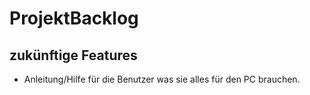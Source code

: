 # ProjektBacklog

## zukünftige Features
- Anleitung/Hilfe für die Benutzer was sie alles für den PC brauchen. 
